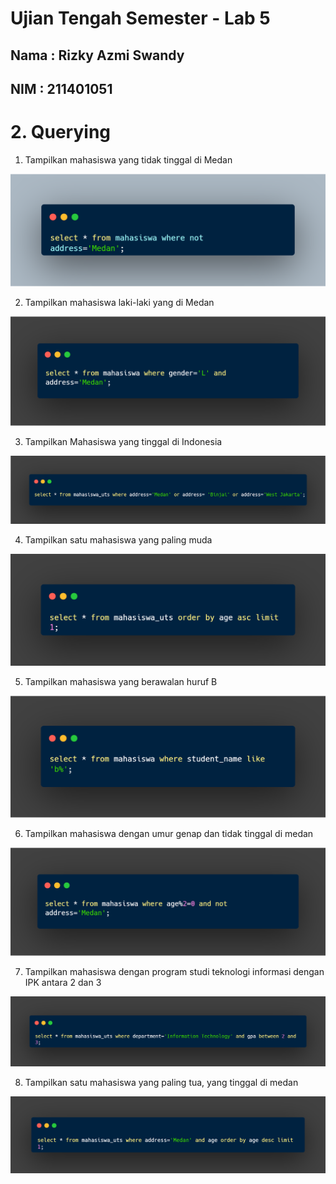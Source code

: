 # Ujian Tengah Semester - Lab 5

## Nama : Rizky Azmi Swandy

## NIM    : 211401051

# 2. Querying

1. Tampilkan mahasiswa yang tidak tinggal di Medan

![Untitled](Ujian%20Tengah%20Semester%20-%20Lab%205%2094714989278a4f74a83b7af4bb5e85bf/Untitled.png)

2. Tampilkan mahasiswa laki-laki yang di Medan

![Untitled](Ujian%20Tengah%20Semester%20-%20Lab%205%2094714989278a4f74a83b7af4bb5e85bf/Untitled%201.png)

3. Tampilkan Mahasiswa yang tinggal di Indonesia 

![Untitled](Ujian%20Tengah%20Semester%20-%20Lab%205%2094714989278a4f74a83b7af4bb5e85bf/Untitled%202.png)

4. Tampilkan satu mahasiswa yang paling muda

![Untitled](Ujian%20Tengah%20Semester%20-%20Lab%205%2094714989278a4f74a83b7af4bb5e85bf/Untitled%203.png)

5. Tampilkan mahasiswa yang berawalan huruf B

![Untitled](Ujian%20Tengah%20Semester%20-%20Lab%205%2094714989278a4f74a83b7af4bb5e85bf/Untitled%204.png)

6. Tampilkan mahasiswa dengan umur genap dan tidak tinggal di medan

![Untitled](Ujian%20Tengah%20Semester%20-%20Lab%205%2094714989278a4f74a83b7af4bb5e85bf/Untitled%205.png)

7. Tampilkan mahasiswa dengan program studi teknologi informasi dengan IPK
antara 2 dan 3

![Untitled](Ujian%20Tengah%20Semester%20-%20Lab%205%2094714989278a4f74a83b7af4bb5e85bf/Untitled%206.png)

8. Tampilkan satu mahasiswa yang paling tua, yang tinggal di medan

![Untitled](Ujian%20Tengah%20Semester%20-%20Lab%205%2094714989278a4f74a83b7af4bb5e85bf/Untitled%207.png)
